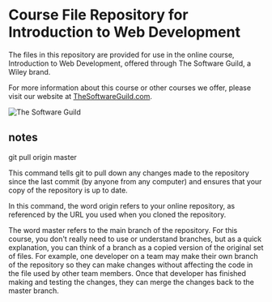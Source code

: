 # Course File Repository for Introduction to Web Development

The files in this repository are provided for use in the online course, Introduction to Web Development, offered through The Software Guild, a Wiley brand.

For more information about this course or other courses we offer, please visit our website at [TheSoftwareGuild.com](https://TheSoftwareGuild.com).

![The Software Guild](https://the-software-guild.s3.amazonaws.com/tsg-logos/swg_logo-black.png)


## notes  
git pull origin master

This command tells git to pull down any changes made to the repository since the last commit (by anyone from any computer) and ensures that your copy of the repository is up to date.

In this command, the word origin refers to your online repository, as referenced by the URL you used when you cloned the repository.

The word master refers to the main branch of the repository. For this course, you don't really need to use or understand branches, but as a quick explanation, you can think of a branch as a copied version of the original set of files. For example, one developer on a team may make their own branch of the repository so they can make changes without affecting the code in the file used by other team members. Once that developer has finished making and testing the changes, they can merge the changes back to the master branch.
